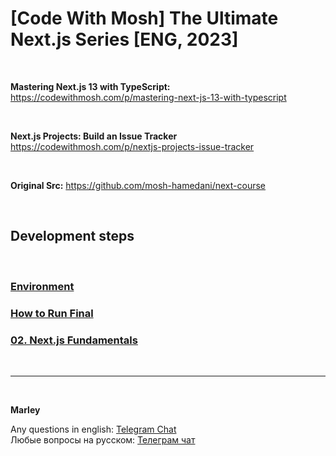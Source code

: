 # [Code With Mosh] The Ultimate Next.js Series [ENG, 2023]

<br/>

**Mastering Next.js 13 with TypeScript:**
https://codewithmosh.com/p/mastering-next-js-13-with-typescript

<br/>

**Next.js Projects: Build an Issue Tracker**
https://codewithmosh.com/p/nextjs-projects-issue-tracker

<br/>

**Original Src:**
https://github.com/mosh-hamedani/next-course

<br/>

## Development steps

<br/>

### [Environment](./docs/Environment.md)

### [How to Run Final](./docs/How-to-run-final.md)

### [02. Next.js Fundamentals](./docs/Chapter02.md)

<br/>

---

<br/>

**Marley**

Any questions in english: <a href="https://jsdev.org/chat/">Telegram Chat</a>  
Любые вопросы на русском: <a href="https://jsdev.ru/chat/">Телеграм чат</a>
